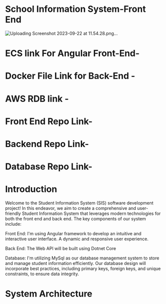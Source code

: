 # School Information System-Front End

![Uploading Screenshot 2023-09-22 at 11.54.28.png…]()


# ECS link For Angular Front-End-
# Docker File Link for Back-End -
# AWS RDB link -

# Front End Repo Link-
# Backend Repo Link-
# Database Repo Link-
# 
# Introduction

Welcome to the Student Information System (SIS) software development project! In this endeavor, we aim to create a comprehensive and user-friendly Student Information System that leverages modern technologies for both the front end and back end. The key components of our system include:

Front End: I'm using Angular framework to develop an intuitive and interactive user interface. A dynamic and responsive user experience.

Back End: The Web API will be built using Dotnet Core

Database: I'm utilizing MySql as our database management system to store and manage student information efficiently. Our database design will incorporate best practices, including primary keys, foreign keys, and unique constraints, to ensure data integrity.


# System Architecture 
